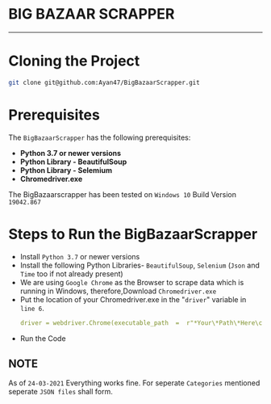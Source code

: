
# BIG BAZAAR SCRAPPER
-----------------
# Cloning the Project
```sh
git clone git@github.com:Ayan47/BigBazaarScrapper.git
```
# Prerequisites 

The `BigBazaarScrapper` has the following prerequisites: 

 - **Python 3.7 or newer versions**
 - **Python Library - BeautifulSoup**
 - **Python Library - Selemium**
 - **Chromedriver.exe**


The BigBazaarscrapper has been tested on `Windows 10` Build Version `19042.867`

# Steps to Run the BigBazaarScrapper 

 - Install `Python 3.7` or newer versions
 - Install the following Python Libraries- `BeautifulSoup`, `Selenium` (`Json` and `Time` too if not already present)
 - We are using `Google Chrome` as the Browser to scrape data which
   is running in Windows, therefore,Download `Chromedriver.exe`
 - Put the location of your Chromedriver.exe in the "`driver`" variable in
   `line 6`. 
      ```yaml
   driver = webdriver.Chrome(executable_path  =  r"*Your\*Path\*Here\chromedriver.exe")
   
 - Run the Code
## NOTE
As of `24-03-2021` Everything works fine.
For seperate `Categories` mentioned seperate `JSON files` shall form.
